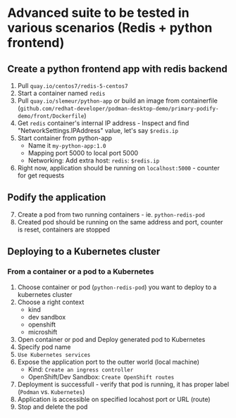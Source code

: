 # Advanced suite to be tested in various scenarios (Redis + python frontend)


## Create a python frontend app with redis backend

1. Pull `quay.io/centos7/redis-5-centos7`
2. Start a container named `redis`
3. Pull `quay.io/slemeur/python-app` or build an image from containerfile (`github.com/redhat-developer/podman-desktop-demo/primary-podify-demo/front/Dockerfile`)
4. Get `redis` container's internal IP address - Inspect and find "NetworkSettings.IPAddress" value, let's say `$redis.ip`
5. Start container from python-app
    * Name it `my-python-app:1.0`
    * Mapping port 5000 to local port 5000
    * Networking: Add extra host: `redis`: `$redis.ip`
6. Right now, application should be running on `localhost:5000` - counter for get requests

## Podify the application

7. Create a pod from two running containers - ie. `python-redis-pod`
8. Created pod should be running on the same address and port, counter is reset, containers are stopped

## Deploying to a Kubernetes cluster

### From a container or a pod to a Kubernetes

1. Choose container or pod (`python-redis-pod`) you want to deploy to a kubernetes cluster
2. Choose a right context 
    * kind
    * dev sandbox
    * openshift
    * microshift
3. Open container or pod and Deploy generated pod to Kubernetes
4. Specify pod name
5. `Use Kubernetes services`
6. Expose the application port to the outter world (local machine)
    * Kind: `Create an ingress controller`
    * OpenShift/Dev Sandbox: `Create OpenShift routes`
7. Deployment is successfull - verify that pod is running, it has proper label (`Podman` vs. `Kubernetes`)
8. Application is accessible on specified locahost port or URL (route)
9. Stop and delete the pod


